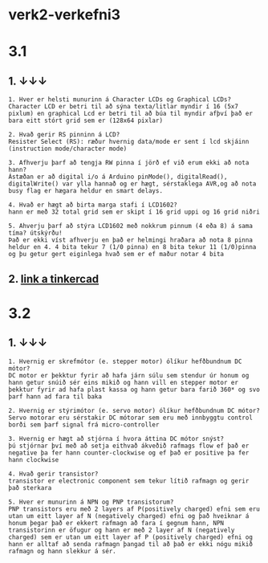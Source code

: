 # verk2-verkefni3
# 3.1
## 1. ↓↓↓
    1. Hver er helsti munurinn á Character LCDs og Graphical LCDs?
    Character LCD er betri til að sýna texta/litlar myndir í 16 (5x7 pixlum) en graphical Lcd er betri til að búa til myndir afþví það er bara eitt stórt grid sem er (128x64 pixlar)

    2. Hvað gerir RS pinninn á LCD?
    Resister Select (RS): ræður hvernig data/mode er sent í lcd skjáinn (instruction mode/character mode)

    3. Afhverju þarf að tengja RW pinna í jörð ef við erum ekki að nota hann?
    Ástæðan er að digital i/o á Arduino pinMode(), digitalRead(), digitalWrite() var ylla hannað og er hægt, sérstaklega AVR,og að nota busy flag er hægara heldur en smart delays.

    4. Hvað er hægt að birta marga stafi í LCD1602?
    hann er með 32 total grid sem er skipt í 16 grid uppi og 16 grid niðri

    5. Ahverju þarf að stýra LCD1602 með nokkrum pinnum (4 eða 8) á sama tíma? útskýrðu!
    Það er ekki víst afhverju en það er helmingi hraðara að nota 8 pinna heldur en 4. 4 bita tekur 7 (1/0 pinna) en 8 bita tekur 11 (1/0)pinna og þu getur gert eiginlega hvað sem er ef maður notar 4 bita

## 2. [link a tinkercad](https://www.tinkercad.com/things/63A8e1V6wB9-epic-uusam/editel)

# 3.2
## 1. ↓↓↓
    1. Hvernig er skrefmótor (e. stepper motor) ólíkur hefðbundnum DC mótor?
    DC motor er þekktur fyrir að hafa járn súlu sem stendur úr honum og hann getur snúið sér eins mikið og hann vill en stepper motor er þekktur fyrir ad hafa plast kassa og hann getur bara farið 360* og svo þarf hann ad fara til baka
    
    2. Hvernig er stýrimótor (e. servo motor) ólíkur hefðbundnum DC mótor?
    Servo motorar eru sérstakir DC mótorar sem eru með innbyggtu control borði sem þarf signal frá micro-controller
    
    3. Hvernig er hægt að stjórna í hvora áttina DC mótor snýst?
    þú stjórnar því með að setja eithvað ákveðið rafmags flow ef það er negative þa fer hann counter-clockwise og ef það er positive þa fer hann clockwise
    
    4. Hvað gerir transistor?
    transistor er electronic component sem tekur lítið rafmagn og gerir það sterkara
    
    5. Hver er munurinn á NPN og PNP transistorum?
    PNP transistors eru með 2 layers af P(positively charged) efni sem eru utan um eitt layer af N (negatively charged) efni og það hveiknar á honum þegar það er ekkert rafmagn að fara í gegnum hann, NPN transistorinn er öfugur og hann er með 2 layer af N (negatively charged) sem er utan um eitt layer af P (positively charged) efni og hann er alltaf að senda rafmagn þangad til að það er ekki nógu mikið rafmagn og hann slekkur á sér.
    
    








